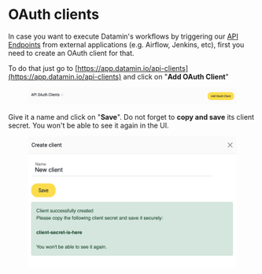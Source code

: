 # OAuth clients

In case you want to execute Datamin's workflows by triggering our [API Endpoints](api-endpoints.md) from external applications (e.g. Airflow, Jenkins, etc), first you need to create an OAuth client for that.

To do that just go to [https://app.datamin.io/api-clients](https://app.datamin.io/api-clients) and click on "**Add OAuth Client**"

<figure><img src="../.gitbook/assets/Screenshot 2022-09-14 at 19.17.26.png" alt=""><figcaption></figcaption></figure>

Give it a name and click on "**Save**". Do not forget to **copy and save** its client secret. You won't be able to see it again in the UI.

<figure><img src="../.gitbook/assets/Screenshot 2022-09-14 at 19.19.58.png" alt=""><figcaption></figcaption></figure>
